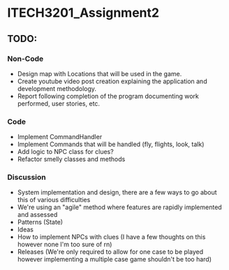 # ITECH3201_Assignment2

## TODO:
### Non-Code
- Design map with Locations that will be used in the game.
- Create youtube video post creation explaining the application and development methodology.
- Report following completion of the program documenting work performed, user stories, etc.

### Code
- Implement CommandHandler
- Implement Commands that will be handled (fly, flights, look, talk)
- Add logic to NPC class for clues?
- Refactor smelly classes and methods


### Discussion
- System implementation and design, there are a few ways to go about this of various difficulties
- We're using an "agile" method where features are rapidly implemented and assessed
- Patterns (State) 
- Ideas
- How to implement NPCs with clues (I have a few thoughts on this however none I'm too sure of rn)
- Releases (We're only required to allow for one case to be played however implementing a multiple case game shouldn't be too hard)